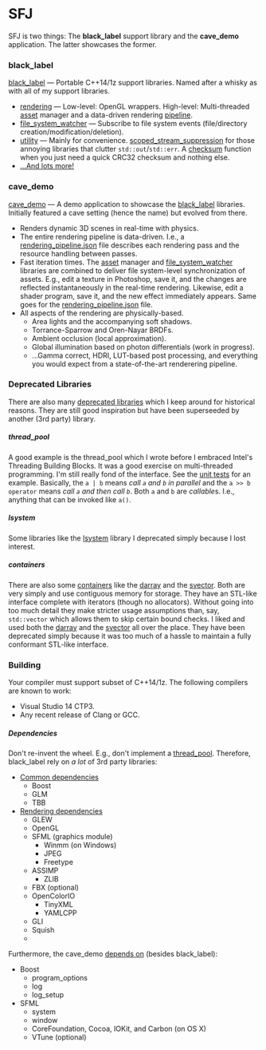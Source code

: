 # SFJ

SFJ is two things: The **black_label** support library and the **cave_demo** application. The latter showcases the former.

### black_label
 
[black_label](https://github.com/frederikaalund/sfj/tree/master/black_label/black_label) — Portable C++14/1z support libraries. Named after a whisky as with all of my support libraries.

 * [rendering](https://github.com/frederikaalund/sfj/tree/master/black_label/black_label/rendering) — Low-level: OpenGL wrappers. High-level: Multi-threaded [asset](https://github.com/frederikaalund/sfj/blob/master/black_label/black_label/rendering/assets.hpp) manager and a data-driven rendering [pipeline](https://github.com/frederikaalund/sfj/blob/master/black_label/black_label/rendering/pipeline.hpp).
 * [file_system_watcher](https://github.com/frederikaalund/sfj/blob/master/black_label/black_label/file_system_watcher.hpp) — Subscribe to file system events (file/directory creation/modification/deletion).
 * [utility](https://github.com/frederikaalund/sfj/tree/master/black_label/black_label/utility) — Mainly for convenience. [scoped_stream_suppression](https://github.com/frederikaalund/sfj/blob/master/black_label/black_label/utility/scoped_stream_suppression.hpp) for those annoying libraries that clutter `std::out`/`std::err`. A [checksum](https://github.com/frederikaalund/sfj/blob/master/black_label/black_label/utility/checksum.hpp) function when you just need a quick CRC32 checksum and nothing else.
 * [...And lots more!](https://github.com/frederikaalund/sfj/tree/master/black_label/black_label)

### cave_demo

[cave_demo](https://github.com/frederikaalund/sfj/tree/master/cave_demo) — A demo application to showcase the [black_label](https://github.com/frederikaalund/sfj/tree/master/black_label/black_label) libraries. Initially featured a cave setting (hence the name) but evolved from there.

 * Renders dynamic 3D scenes in real-time with physics.
 * The entire rendering pipeline is data-driven. I.e., a [rendering_pipeline.json](https://github.com/frederikaalund/sfj/blob/master/black_label/libraries/rendering/shaders/rendering_pipeline.json) file describes each rendering pass and the resource handling between passes.
 * Fast iteration times. The [asset](https://github.com/frederikaalund/sfj/blob/master/black_label/black_label/rendering/assets.hpp) manager and [file_system_watcher](https://github.com/frederikaalund/sfj/blob/master/black_label/black_label/file_system_watcher.hpp) libraries are combined to deliver file system-level synchronization of assets. E.g., edit a texture in Photoshop, save it, and the changes are reflected instantaneously in the real-time rendering. Likewise, edit a shader program, save it, and the new effect immediately appears. Same goes for the [rendering_pipeline.json](https://github.com/frederikaalund/sfj/blob/master/black_label/libraries/rendering/shaders/rendering_pipeline.json) file.
 * All aspects of the rendering are physically-based.
    * Area lights and the accompanying soft shadows.
    * Torrance-Sparrow and Oren-Nayar BRDFs.
    * Ambient occlusion (local approximation).
    * Global illumination based on photon differentials (work in progress).
    * ...Gamma correct, HDRI, LUT-based post processing, and everything you would expect from a state-of-the-art renderering pipeline.

### Deprecated Libraries

There are also many [deprecated libraries](https://github.com/frederikaalund/sfj/tree/master/deprecated/black_label/black_label) which I keep around for historical reasons. They are still good inspiration but have been superseeded by another (3rd party) library.

##### thread_pool

A good example is the thread_pool which I wrote before I embraced Intel's Threading Building Blocks. It was a good exercise on multi-threaded programming. I'm still really fond of the interface. See the [unit tests](https://github.com/frederikaalund/sfj/blob/master/deprecated/black_label/libraries/thread_pool/test/test_1.cpp) for an example. Basically, the `a | b` means *call `a` and `b` in parallel* and the `a >> b operator` means *call `a` and then call `b`*. Both `a` and `b` are *callable*s. I.e., anything that can be invoked like `a()`.

##### lsystem

Some libraries like the [lsystem](https://github.com/frederikaalund/sfj/blob/master/deprecated/black_label/black_label/lsystem.hpp) library I deprecated simply because I lost interest.

##### containers

There are also some [containers](https://github.com/frederikaalund/sfj/tree/master/deprecated/black_label/black_label/container) like the [darray](https://github.com/frederikaalund/sfj/blob/master/deprecated/black_label/black_label/container/darray.hpp) and the [svector](https://github.com/frederikaalund/sfj/blob/master/deprecated/black_label/black_label/container/svector.hpp). Both are very simply and use contiguous memory for storage. They have an STL-like interface complete with iterators (though no allocators). Without going into too much detail they make stricter usage assumptions than, say, `std::vector` which allows them to skip certain bound checks. I liked and used both the [darray](https://github.com/frederikaalund/sfj/blob/master/deprecated/black_label/black_label/container/darray.hpp) and the [svector](https://github.com/frederikaalund/sfj/blob/master/deprecated/black_label/black_label/container/svector.hpp) all over the place. They have been deprecated simply because it was too much of a hassle to maintain a fully conformant STL-like interface.

### Building

Your compiler must support subset of C++14/1z. The following compilers are known to work:
 * Visual Studio 14 CTP3.
 * Any recent release of Clang or GCC.

##### Dependencies 

Don't re-invent the wheel. E.g., don't implement a [thread_pool](https://github.com/frederikaalund/sfj/blob/master/deprecated/black_label/libraries/thread_pool/test/test_1.cpp). Therefore, black_label rely on *a lot* of 3rd party libraries:

 * [Common dependencies](https://github.com/frederikaalund/sfj/blob/master/black_label/cmake/dependencies_common.cmake)
   * Boost
   * GLM
   * TBB
 * [Rendering dependencies](https://github.com/frederikaalund/sfj/blob/master/black_label/cmake/dependencies_rendering.cmake)
   * GLEW
   * OpenGL
   * SFML (graphics module)
     * Winmm (on Windows)
     * JPEG
     * Freetype
   * ASSIMP
     * ZLIB
   * FBX (optional)
   * OpenColorIO
     * TinyXML
     * YAMLCPP
   * GLI
   * Squish
   * 
Furthermore, the cave_demo [depends on](https://github.com/frederikaalund/sfj/blob/master/cave_demo/CMakeLists.txt) (besides black_label):

 * Boost
   * program_options
   * log
   * log_setup
 * SFML
   * system
   * window
   * CoreFoundation, Cocoa, IOKit, and Carbon (on OS X)
   * VTune (optional)
